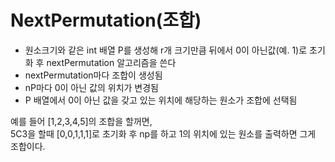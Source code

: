 # NextPermutation(조합)

- 원소크기와 같은 int 배열 P를 생성해 r개 크기만큼 뒤에서 0이 아닌값(예. 1)로 초기화 후
  nextPermutation 알고리즘을 쓴다
- nextPermutation마다 조합이 생성됨
- nP마다 0이 아닌 값의 위치가 변경됨
- P 배열에서 0이 아닌 값을 갖고 있는 위치에 해당하는 원소가 조합에 선택됨

예를 들어 [1,2,3,4,5]의 조합을 할꺼면,  
5C3을 할때 [0,0,1,1,1]로 초기화 후 np를 하고 1의 위치에 있는 원소를 출력하면 그게 조합이다.
